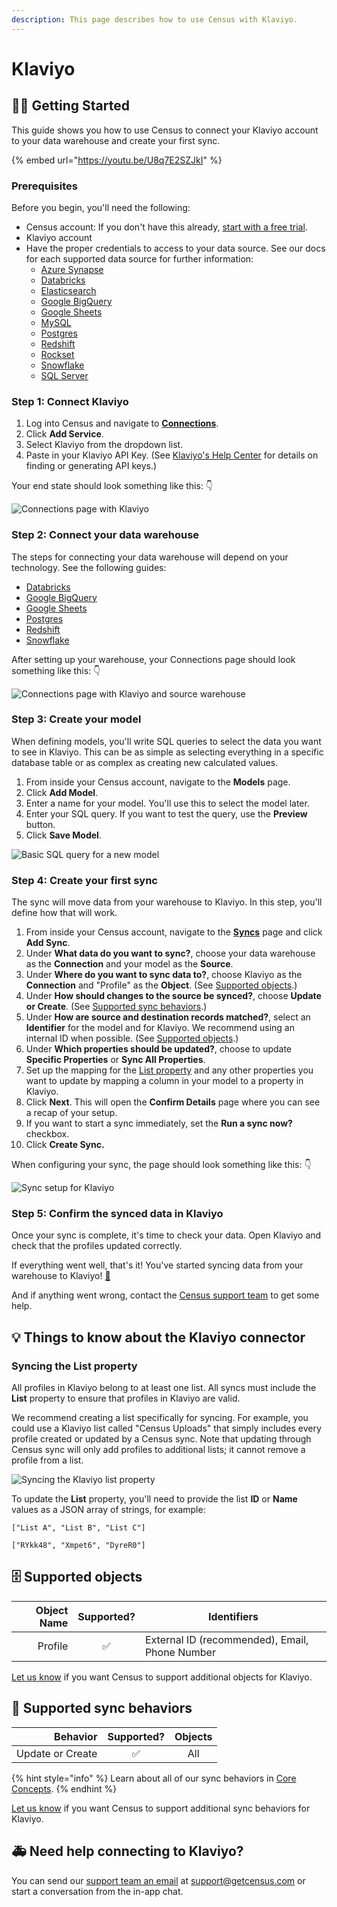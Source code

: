 ```yaml
---
description: This page describes how to use Census with Klaviyo.
---
```


# Klaviyo

## 🏃‍♀️ Getting Started

This guide shows you how to use Census to connect your Klaviyo account to your data warehouse and create your first sync.

{% embed url="https://youtu.be/U8q7E2SZJkI" %}

### Prerequisites

Before you begin, you'll need the following:

* Census account: If you don't have this already, [start with a free trial](https://app.getcensus.com/).
* Klaviyo account
* Have the proper credentials to access to your data source. See our docs for each supported data source for further information:
  * [Azure Synapse](../sources/azure-synapse.md)
  * [Databricks](https://docs.getcensus.com/sources/databricks)
  * [Elasticsearch](https://docs.getcensus.com/sources/elasticsearch)
  * [Google BigQuery](https://docs.getcensus.com/sources/google-bigquery)
  * [Google Sheets](https://docs.getcensus.com/sources/google-sheets)
  * [MySQL](https://docs.getcensus.com/sources/mysql)
  * [Postgres](https://docs.getcensus.com/sources/postgres)
  * [Redshift](https://docs.getcensus.com/sources/redshift)
  * [Rockset](https://docs.getcensus.com/sources/rockset)
  * [Snowflake](https://docs.getcensus.com/sources/snowflake)
  * [SQL Server](https://docs.getcensus.com/sources/sql-server)

### Step 1: Connect Klaviyo

1. Log into Census and navigate to [**Connections**](https://app.getcensus.com/connections).
2. Click **Add Service**.
3. Select Klaviyo from the dropdown list.
4. Paste in your Klaviyo API Key. (See [Klaviyo's Help Center](https://help.klaviyo.com/hc/en-us/articles/115005062267-How-to-Manage-Your-Account-s-API-Keys) for details on finding or generating API keys.)

Your end state should look something like this: 👇

![Connections page with Klaviyo](<../.gitbook/assets/202201\_Klaviyo\_Connection (1).png>)

### Step 2: Connect your data warehouse

The steps for connecting your data warehouse will depend on your technology. See the following guides:

* [Databricks](../sources/databricks.md)
* [Google BigQuery](../sources/google-bigquery.md)
* [Google Sheets](../sources/google-sheets.md)
* [Postgres](../sources/postgres.md)
* [Redshift](../sources/redshift.md#allowed-ip-addresses)
* [Snowflake](../sources/snowflake.md)

After setting up your warehouse, your Connections page should look something like this: 👇

![Connections page with Klaviyo and source warehouse](../.gitbook/assets/202201\_Klaviyo\_Connection\_2.png)

### Step 3: Create your model

When defining models, you'll write SQL queries to select the data you want to see in Klaviyo. This can be as simple as selecting everything in a specific database table or as complex as creating new calculated values.

1. From inside your Census account, navigate to the **Models** page.
2. Click **Add Model**.
3. Enter a name for your model. You'll use this to select the model later.
4. Enter your SQL query. If you want to test the query, use the **Preview** button.
5. Click **Save Model**.

![Basic SQL query for a new model](../.gitbook/assets/202201\_Model\_Page.png)

### Step 4: Create your first sync

The sync will move data from your warehouse to Klaviyo. In this step, you'll define how that will work.

1. From inside your Census account, navigate to the [**Syncs**](https://app.getcensus.com/syncs) page and click **Add Sync**.
2. Under **What data do you want to sync?**, choose your data warehouse as the **Connection** and your model as the **Source**.
3. Under **Where do you want to sync data to?**, choose Klaviyo as the **Connection** and "Profile" as the **Object**. (See [Supported objects](klaviyo.md#supported-objects).)
4. Under **How should changes to the source be synced?**, choose **Update or Create**. (See [Supported sync behaviors](klaviyo.md#supported-sync-behaviors).)
5. Under **How are source and destination records matched?**, select an **Identifier** for the model and for Klaviyo. We recommend using an internal ID when possible. (See [Supported objects](klaviyo.md#supported-objects).)
6. Under **Which properties should be updated?**, choose to update **Specific Properties** or **Sync All Properties**.
7. Set up the mapping for the [List property](klaviyo.md#syncing-the-list-property) and any other properties you want to update by mapping a column in your model to a property in Klaviyo.
8. Click **Next**. This will open the **Confirm Details** page where you can see a recap of your setup.
9. If you want to start a sync immediately, set the **Run a sync now?** checkbox.
10. Click **Create Sync.**

When configuring your sync, the page should look something like this: 👇

![Sync setup for Klaviyo](../.gitbook/assets/202201\_Klaviyo\_Sync.png)

### Step 5: Confirm the synced data in Klaviyo

Once your sync is complete, it's time to check your data. Open Klaviyo and check that the profiles updated correctly.

If everything went well, that's it! You've started syncing data from your warehouse to Klaviyo! [🥳️](https://emojikeyboard.org/copy/Partying\_Face\_Emoji\_%F0%9F%A5%B3%EF%B8%8F?utm\_source=extlink)

And if anything went wrong, contact the [Census support team](mailto:support@getcensus.com) to get some help.

## 💡 Things to know about the Klaviyo connector

### Syncing the List property

All profiles in Klaviyo belong to at least one list. All syncs must include the **List** property to ensure that profiles in Klaviyo are valid.

We recommend creating a list specifically for syncing. For example, you could use a Klaviyo list called "Census Uploads" that simply includes every profile created or updated by a Census sync. Note that updating through Census sync will only add profiles to additional lists; it cannot remove a profile from a list.

![Syncing the Klaviyo list property](../.gitbook/assets/202201\_Klaviyo\_List\_Property.png)

To update the **List** property, you'll need to provide the list **ID** or **Name** values as a JSON array of strings, for example:

```
["List A", "List B", "List C"]
```

```
["RYkk48", "Xmpet6", "DyreR0"]
```

## 🗄 Supported objects

| **Object Name** | **Supported?** | **Identifiers**                                |
| --------------: | :------------: | ---------------------------------------------- |
|         Profile |        ✅       | External ID (recommended), Email, Phone Number |

[Let us know](mailto:support@getcensus.com) if you want Census to support additional objects for Klaviyo.

## 🔄 Supported sync behaviors

|     **Behavior** | **Supported?** | **Objects** |
| ---------------: | :------------: | :---------: |
| Update or Create |        ✅       |     All     |

{% hint style="info" %}
Learn about all of our sync behaviors in [Core Concepts](../basics/core-concept/#sync-behaviors).
{% endhint %}

[Let us know](mailto:support@getcensus.com) if you want Census to support additional sync behaviors for Klaviyo.

## 🚑 Need help connecting to Klaviyo?

You can send our [support team an email](mailto:support@getcensus.com) at support@getcensus.com or start a conversation from the in-app chat.
